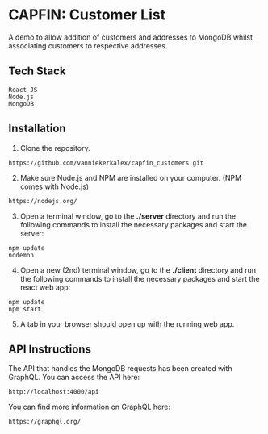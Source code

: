 # CAPFIN: Customer List
A demo to allow addition of customers and addresses to MongoDB whilst associating customers to respective addresses.

## Tech Stack
```
React JS
Node.js
MongoDB
```

## Installation

1. Clone the repository.

```
https://github.com/vanniekerkalex/capfin_customers.git
```

2. Make sure Node.js and NPM are installed on your computer. (NPM comes with Node.js)

```
https://nodejs.org/
```

3. Open a terminal window, go to the **./server** directory and run the following commands to install the necessary packages and start the server:

```
npm update
nodemon
```

4. Open a new (2nd) terminal window, go to the **./client** directory and run the following commands to install the necessary packages and start the react web app:

```
npm update
npm start
```

5. A tab in your browser should open up with the running web app.

## API Instructions

The API that handles the MongoDB requests has been created with GraphQL. You can access the API here:

```
http://localhost:4000/api
```
You can find more information on GraphQL here:
```
https://graphql.org/
```
